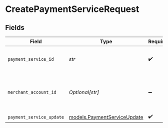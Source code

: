 # CreatePaymentServiceRequest


## Fields

| Field                                                            | Type                                                             | Required                                                         | Description                                                      | Example                                                          |
| ---------------------------------------------------------------- | ---------------------------------------------------------------- | ---------------------------------------------------------------- | ---------------------------------------------------------------- | ---------------------------------------------------------------- |
| `payment_service_id`                                             | *str*                                                            | :heavy_check_mark:                                               | the ID of the payment service                                    | fffd152a-9532-4087-9a4f-de58754210f0                             |
| `merchant_account_id`                                            | *Optional[str]*                                                  | :heavy_minus_sign:                                               | The ID of the merchant account to use for this request.          | default                                                          |
| `payment_service_update`                                         | [models.PaymentServiceUpdate](../models/paymentserviceupdate.md) | :heavy_check_mark:                                               | N/A                                                              |                                                                  |